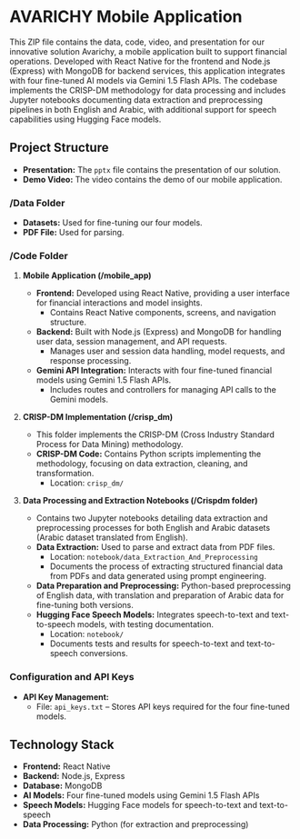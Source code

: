 # AVARICHY Mobile Application

This ZIP file contains the data, code, video, and presentation for our innovative solution Avarichy, a mobile application built to support financial operations. Developed with React Native for the frontend and Node.js (Express) with MongoDB for backend services, this application integrates with four fine-tuned AI models via Gemini 1.5 Flash APIs. The codebase implements the CRISP-DM methodology for data processing and includes Jupyter notebooks documenting data extraction and preprocessing pipelines in both English and Arabic, with additional support for speech capabilities using Hugging Face models.

## Project Structure

- **Presentation:** The `pptx` file contains the presentation of our solution.
- **Demo Video:** The video contains the demo of our mobile application.

### /Data Folder

- **Datasets:** Used for fine-tuning our four models.
- **PDF File:** Used for parsing.

### /Code Folder

1. **Mobile Application (/mobile_app)**
   - **Frontend:** Developed using React Native, providing a user interface for financial interactions and model insights.
     - Contains React Native components, screens, and navigation structure.
   - **Backend:** Built with Node.js (Express) and MongoDB for handling user data, session management, and API requests.
     - Manages user and session data handling, model requests, and response processing.
   - **Gemini API Integration:** Interacts with four fine-tuned financial models using Gemini 1.5 Flash APIs.
     - Includes routes and controllers for managing API calls to the Gemini models.

2. **CRISP-DM Implementation (/crisp_dm)**
   - This folder implements the CRISP-DM (Cross Industry Standard Process for Data Mining) methodology.
   - **CRISP-DM Code:** Contains Python scripts implementing the methodology, focusing on data extraction, cleaning, and transformation.
     - Location: `crisp_dm/`

3. **Data Processing and Extraction Notebooks (/Crispdm folder)**
   - Contains two Jupyter notebooks detailing data extraction and preprocessing processes for both English and Arabic datasets (Arabic dataset translated from English).
   - **Data Extraction:** Used to parse and extract data from PDF files.
     - Location: `notebook/data_Extraction_And_Preprocessing`
     - Documents the process of extracting structured financial data from PDFs and data generated using prompt engineering.
   - **Data Preparation and Preprocessing:** Python-based preprocessing of English data, with translation and preparation of Arabic data for fine-tuning both versions.
   - **Hugging Face Speech Models:** Integrates speech-to-text and text-to-speech models, with testing documentation.
     - Location: `notebook/`
     - Documents tests and results for speech-to-text and text-to-speech conversions.

### Configuration and API Keys

- **API Key Management:**
  - File: `api_keys.txt` – Stores API keys required for the four fine-tuned models.

## Technology Stack

- **Frontend:** React Native
- **Backend:** Node.js, Express
- **Database:** MongoDB
- **AI Models:** Four fine-tuned models using Gemini 1.5 Flash APIs
- **Speech Models:** Hugging Face models for speech-to-text and text-to-speech
- **Data Processing:** Python (for extraction and preprocessing)
